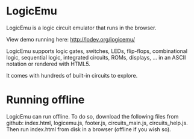 # LogicEmu

LogicEmu is a logic circuit emulator that runs in the browser.

View demo running here: http://lodev.org/logicemu/

LogicEmu supports logic gates, switches, LEDs, flip-flops, combinational logic, sequential logic, integrated circuits, ROMs, displays, ... in an ASCII notation or rendered with HTML5.

It comes with hundreds of built-in circuits to explore.

# Running offline

LogicEmu can run offline. To do so, download the following files from github: index.html, logicemu.js, footer.js, circuits_main.js, circuits_help.js. Then run index.html from disk in a browser (offline if you wish so).
